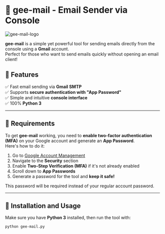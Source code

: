 # 📧 gee-mail - Email Sender via Console

![gee-mail-logo](https://github.com/user-attachments/assets/46125397-f45d-41f3-bda2-4a8475ff6429)

**gee-mail** is a simple yet powerful tool for sending emails directly from the console using a **Gmail** account.  
Perfect for those who want to send emails quickly without opening an email client!  

## 🚀 Features
✅ Fast email sending via **Gmail SMTP**  
✅ Supports **secure authentication with "App Password"**  
✅ Simple and intuitive **console interface**  
✅ 100% **Python 3**  

---

## 📌 Requirements
To get **gee-mail** working, you need to **enable two-factor authentication (MFA)** on your Google account and generate an **App Password**.  
Here's how to do it:  

1. Go to [Google Account Management](https://myaccount.google.com/)  
2. Navigate to the **Security** section  
3. Enable **Two-Step Verification (MFA)** if it's not already enabled  
4. Scroll down to **App Passwords**  
5. Generate a password for the tool and **keep it safe!**  

This password will be required instead of your regular account password.  

---

## 🔧 Installation and Usage
Make sure you have **Python 3** installed, then run the tool with:  

```bash
python gee-mail.py
